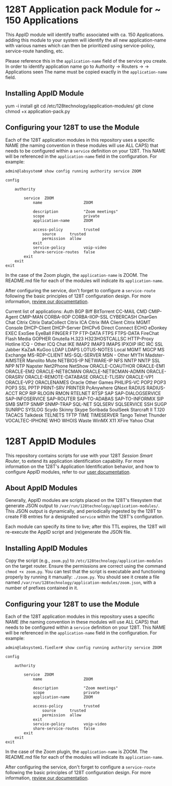 # 128T Application pack Module for ~ 150 Applications

This AppID module will identify traffic associated with ca. 150 Applications. adding this module to your system will identify the all new application-name with various names which can then be prioritized using service-policy, service-route handling, etc.

Please reference this in the `application-name` field of the service you create.
In order to identify application name go to Authority -> Routers -> <Router name> -> Applications seen
The name must be copied exactly in the `application-name` field.


## Installing AppID Module

yum -i install git
cd /etc/128technology/application-modules/
git clone 
chmod +x application-pack.py

## Configuring your 128T to use the Module

Each of the 128T application modules in this repository uses a specific NAME (the naming convention in these modules will use ALL CAPS) that needs to be configured within a `service` definition on your 128T. This NAME will be referenced in the `application-name` field in the configuration. For example:

```
admin@labsystem# show config running authority service ZOOM

config

    authority

        service  ZOOM
            name                  ZOOM

            description           "Zoom meetings"
            scope                 private
            application-name      ZOOM

            access-policy         trusted
                source      trusted
                permission  allow
            exit
            service-policy        voip-video
            share-service-routes  false
        exit
    exit
exit
```

In the case of the Zoom plugin, the `application-name` is ZOOM. The README.md file for each of the modules will indicate its `application-name`.

After configuring the service, don't forget to configure a `service-route` following the basic principles of 128T configuration design. For more information, [review our documentation](https://docs.128technology.com/docs/concepts_glossary/#service-routes).





Current list of applications:
Auth
BGP
Biff
BitTorrent
CC-MAIL
CMD
CMIP-Agent
CMIP-MAN
CORBA-IIOP
CORBA-IIOP-SSL
CYBERCASH
CharGen
Chat
Citrix
Citrix DataCollect
Citrix ICA
Citrix IMA Client
Citrix MGMT Console
DHCP-Client
DHCP-Server
DHCPv6
Direct Connect
ECHO
eDonkey
EXEC
ExoSee
EyeBall
FINGER
FTP
FTP-DATA
FTPS
FTPS-DATA
FireChat
Flash Media
GOPHER
Gnutella
H.323
H323HOSTCALLSC
HTTP-Proxy
Hotline
ICQ - Other
ICQ Chat
IKE
IMAP2
IMAP3
IMAPS
IPXOIP
IRC
IRC SSL
Jabber
KaZaA
KuGoo
LDAP
LDAPS
LOTUS-NOTES
Local MGMT
MGCP
MS Exchange
MS-RDP-CLIENT
MS-SQL-SERVER
MSN - Other
MYTH
Madster-AIMSTER
Manolito
Mute
NETBIOS-IP
NETWARE-IP
NFS
NNTP
NNTP SSL
NPP
NTP
Napster
Net2Phone
NetShow
ORACLE-COAUTHOR
ORACLE-EM1
ORACLE-EM2
ORACLE-NET8CMAN
ORACLE-NET8CMAN-ADMIN
ORACLE-ORASRV
ORACLE-REMOTE-DATABASE
ORACLE-TLISRV
ORACLE-VP1
ORACLE-VP2
ORACLENAMES
Oracle
Other Games
PHILIPS-VC
POP2
POP3
POP3 SSL
PPTP
PRINT-SRV
PRINTER
PcAnywhere
QNext
RADIUS
RADIUS-ACCT
RCP
RIP
RLOGIN
RMON
RTELNET
RTSP
SAP
SAP-DIALOGSERVICE
SAP-INFOSERVICE
SAP-ROUTER
SAP-TO-ADABAS
SAP-TO-INFORMIX
SIP
SMB
SMTP
SNMP
SNMP-TRAP
SQL-NET
SQLSERV
SQLSERVICE
SSH
SUGP
SUNRPC
SYSLOG
Scydo
Skinny
Skype
Soribada
SoulSeek
Starcraft II
T.120
TACACS
Talkdesk
TELNETS
TFTP
TIME
TIMESERVER
Tango
Telnet
Thunder
VOCALTEC-IPHONE
WHO
WHOIS
Waste
WinMX
X11
XFire
Yahoo Chat


# 128T AppID Modules

This repository contains scripts for use with your 128T *Session Smart Router*, to extend its application identification capability. For more information on the 128T's Application Identification behavior, and how to configure AppID modules, refer to our [user documentation](https://docs.128technology.com/docs/concepts_appid#appid-using-modules).

## About AppID Modules

Generally, AppID modules are scripts placed on the 128T's filesystem that generate JSON output to `/var/run/128technology/application-modules/`. This JSON output is dynamically, and periodically ingested by the 128T to create FIB entries for a designated `service` within the 128T's configuration.

Each module can specify its time to live; after this TTL expires, the 128T will re-execute the AppID script and (re)generate the JSON file.

## Installing AppID Modules

Copy the script (e.g., `zoom.py`) to `/etc/128technology/application-modules` on the target router. Ensure the permissions are correct using the command `chmod +x zoom.py`. You can test that the script is executable and functioning properly by running it manually: `./zoom.py`. You should see it create a file named `/var/run/128technology/application-modules/zoom.json`, with a number of prefixes contained in it.

## Configuring your 128T to use the Module

Each of the 128T application modules in this repository uses a specific NAME (the naming convention in these modules will use ALL CAPS) that needs to be configured within a `service` definition on your 128T. This NAME will be referenced in the `application-name` field in the configuration. For example:

```
admin@labsystem1.fiedler# show config running authority service ZOOM

config

    authority

        service  ZOOM
            name                  ZOOM

            description           "Zoom meetings"
            scope                 private
            application-name      ZOOM

            access-policy         trusted
                source      trusted
                permission  allow
            exit
            service-policy        voip-video
            share-service-routes  false
        exit
    exit
exit
```

In the case of the Zoom plugin, the `application-name` is ZOOM. The README.md file for each of the modules will indicate its `application-name`.

After configuring the service, don't forget to configure a `service-route` following the basic principles of 128T configuration design. For more information, [review our documentation](https://docs.128technology.com/docs/concepts_glossary/#service-routes).

